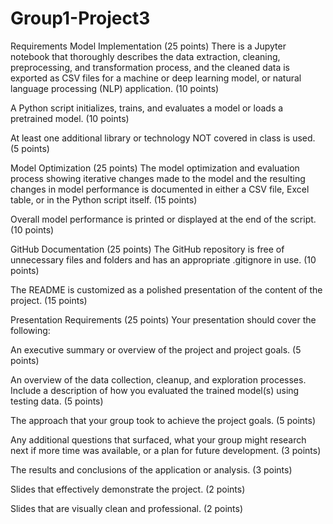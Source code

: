 # Group1-Project3

Requirements
Model Implementation (25 points)
There is a Jupyter notebook that thoroughly describes the data extraction, cleaning, preprocessing, and transformation process, and the cleaned data is exported as CSV files for a machine or deep learning model, or natural language processing (NLP) application. (10 points)

A Python script initializes, trains, and evaluates a model or loads a pretrained model. (10 points)

At least one additional library or technology NOT covered in class is used. (5 points)

Model Optimization (25 points)
The model optimization and evaluation process showing iterative changes made to the model and the resulting changes in model performance is documented in either a CSV file, Excel table, or in the Python script itself. (15 points)

Overall model performance is printed or displayed at the end of the script. (10 points)

GitHub Documentation (25 points)
The GitHub repository is free of unnecessary files and folders and has an appropriate .gitignore in use. (10 points)

The README is customized as a polished presentation of the content of the project. (15 points)

Presentation Requirements (25 points)
Your presentation should cover the following:

An executive summary or overview of the project and project goals. (5 points)

An overview of the data collection, cleanup, and exploration processes. Include a description of how you evaluated the trained model(s) using testing data. (5 points)

The approach that your group took to achieve the project goals. (5 points)

Any additional questions that surfaced, what your group might research next if more time was available, or a plan for future development. (3 points)

The results and conclusions of the application or analysis. (3 points)

Slides that effectively demonstrate the project. (2 points)

Slides that are visually clean and professional. (2 points)
